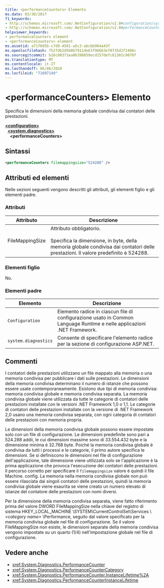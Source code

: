 ```yaml
---
title: <performanceCounters> Elemento
ms.date: 03/30/2017
f1_keywords:
- http://schemas.microsoft.com/.NetConfiguration/v2.0#configuration/system.diagnostics/performanceCounters
- http://schemas.microsoft.com/.NetConfiguration/v2.0#performanceCounters
helpviewer_keywords:
- performanceCounters element
- <performanceCounters> element
ms.assetid: a71f605b-c7d9-4501-a5c3-abcbb964a43f
ms.openlocfilehash: f52fdb2d5b0b7911de63f96663e70735d2f2496c
ms.sourcegitcommit: b16c00371ea06398859ecd157defc81301c9070f
ms.translationtype: MT
ms.contentlocale: it-IT
ms.lasthandoff: 06/06/2020
ms.locfileid: "71697149"
---
```

# <a name="performancecounters-element"></a>\<performanceCounters> Elemento

Specifica le dimensioni della memoria globale condivisa dai contatori delle prestazioni.

[**\<configuration>**](../configuration-element.md)  
&nbsp;&nbsp;[**\<system.diagnostics>**](system-diagnostics-element.md)  
&nbsp;&nbsp;&nbsp;&nbsp;**\<performanceCounters>**  

## <a name="syntax"></a>Sintassi

```xml
<performanceCounters filemappingsize="524288" />
```

## <a name="attributes-and-elements"></a>Attributi ed elementi

Nelle sezioni seguenti vengono descritti gli attributi, gli elementi figlio e gli elementi padre.

### <a name="attributes"></a>Attributi

|Attributo|Descrizione|
|---------------|-----------------|
|FileMappingSize|Attributo obbligatorio.<br /><br /> Specifica la dimensione, in byte, della memoria globale condivisa dai contatori delle prestazioni. Il valore predefinito è 524288.|

### <a name="child-elements"></a>Elementi figlio

No.

### <a name="parent-elements"></a>Elementi padre

|Elemento|Descrizione|
|-------------|-----------------|
|`Configuration`|Elemento radice in ciascun file di configurazione usato in Common Language Runtime e nelle applicazioni .NET Framework.|
|`system.diagnostics`|Consente di specificare l'elemento radice per la sezione di configurazione ASP.NET.|

## <a name="remarks"></a>Commenti

I contatori delle prestazioni utilizzano un file mappato alla memoria o una memoria condivisa per pubblicare i dati sulle prestazioni.  Le dimensioni della memoria condivisa determinano il numero di istanze che possono essere usate contemporaneamente.  Esistono due tipi di memoria condivisa: memoria condivisa globale e memoria condivisa separata.  La memoria condivisa globale viene utilizzata da tutte le categorie di contatori delle prestazioni installate con le versioni .NET Framework 1,0 o 1,1.  Le categorie di contatori delle prestazioni installate con la versione di .NET Framework 2,0 usano una memoria condivisa separata, con ogni categoria di contatori delle prestazioni con memoria propria.

Le dimensioni della memoria condivisa globale possono essere impostate solo con un file di configurazione.  Le dimensioni predefinite sono pari a 524.288 addii, le cui dimensioni massime sono di 33.554.432 byte e la dimensione minima è 32.768 byte.  Poiché la memoria condivisa globale è condivisa da tutti i processi e le categorie, il primo autore specifica le dimensioni.  Se si definiscono le dimensioni nel file di configurazione dell'applicazione, tale dimensione viene utilizzata solo se l'applicazione è la prima applicazione che provoca l'esecuzione dei contatori delle prestazioni.  Il percorso corretto per specificare il `filemappingsize` valore è quindi il file Machine. config.  La memoria nella memoria condivisa globale non può essere rilasciata dai singoli contatori delle prestazioni, quindi la memoria condivisa globale viene esaurita se viene creato un numero elevato di istanze del contatore delle prestazioni con nomi diversi.

Per la dimensione della memoria condivisa separata, viene fatto riferimento prima del valore DWORD FileMappingSize nella chiave del registro di sistema HKEY_LOCAL_MACHINE \SYSTEM\CurrentControlSet\Services \\ *\<category name>* \Performance, seguito dal valore specificato per la memoria condivisa globale nel file di configurazione. Se il valore FileMappingSize non esiste, le dimensioni separate della memoria condivisa vengono impostate su un quarto (1/4) nell'impostazione globale nel file di configurazione.

## <a name="see-also"></a>Vedere anche

- <xref:System.Diagnostics.PerformanceCounter>
- <xref:System.Diagnostics.PerformanceCounterCategory>
- <xref:System.Diagnostics.PerformanceCounter.InstanceLifetime%2A>
- <xref:System.Diagnostics.PerformanceCounterInstanceLifetime>
